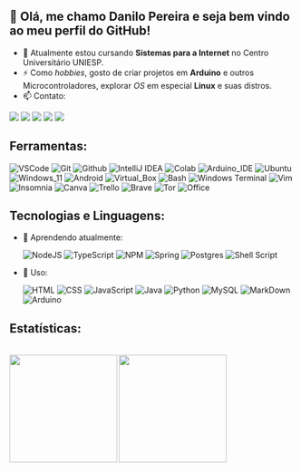 ## 👋 Olá, me chamo Danilo Pereira e seja bem vindo ao meu perfil do GitHub!

- 🌱 Atualmente estou cursando **Sistemas para a Internet** no Centro Universitário UNIESP.
- ⚡ Como *hobbies*, gosto de criar projetos em **Arduino** e outros Microcontroladores, explorar *OS* em especial **Linux** e suas distros.
- 📫 Contato:

<!-- Badges para Contatos --> 

  <a href='mailto:danilopereiraviana@gmail.com' target= "_blank"><img src='https://img.shields.io/badge/Gmail-D14836?style=for-the-badge&logo=gmail&logoColor=white'></a>
  <a href='mailto:d4n_kali@protonmail.com' target= "_blank"><img src='https://img.shields.io/badge/ProtonMail-8B89CC?style=for-the-badge&logo=protonmail&logoColor=white'></a>
  <a href='https://www.linkedin.com/in/danilo-pereira-a568072a0/' target= "_blank"><img src='https://img.shields.io/badge/LinkedIn-0077B5?style=for-the-badge&logo=linkedin&logoColor=white'></a>
  <a href='https://github.com/d4nkali' target= "_blank"><img src='https://img.shields.io/badge/GitHub-100000?style=for-the-badge&logo=github&logoColor=white'></a>
  <a href='https://gitlab.com/d4nkali' target="_blank"><img src="https://img.shields.io/badge/gitlab-%23181717.svg?style=for-the-badge&logo=gitlab&logoColor=white"></a>


## Ferramentas:

<!-- Badges de Tecnologias/Ferramentas/Linguagens -->

  ![VSCode](https://img.shields.io/badge/Visual_Studio_Code-0078D4?style=for-the-badge&logo=visual%20studio%20code&logoColor=white)
  ![Git](https://img.shields.io/badge/GIT-E44C30?style=for-the-badge&logo=git&logoColor=white)
  ![Github](https://img.shields.io/badge/GitHub-100000?style=for-the-badge&logo=github&logoColor=white)
  ![IntelliJ IDEA](https://img.shields.io/badge/IntelliJIDEA-000000.svg?style=for-the-badge&logo=intellij-idea&logoColor=white)
  ![Colab](https://img.shields.io/badge/Colab-F9AB00?style=for-the-badge&logo=googlecolab&color=525252)
  ![Arduino_IDE](https://img.shields.io/badge/Arduino_IDE-00979D?style=for-the-badge&logo=arduino&logoColor=white)
  ![Ubuntu](https://img.shields.io/badge/Ubuntu-E95420?style=for-the-badge&logo=ubuntu&logoColor=white)
  ![Windows_11](https://img.shields.io/badge/Windows-0078D6?style=for-the-badge&logo=windows&logoColor=white)
  ![Android](https://img.shields.io/badge/Android-3DDC84?style=for-the-badge&logo=android&logoColor=white)
  ![Virtual_Box](https://img.shields.io/badge/VirtualBox-183A61?logo=virtualbox&logoColor=white&style=for-the-badge)
  ![Bash](https://img.shields.io/badge/GNU%20Bash-4EAA25?style=for-the-badge&logo=GNU%20Bash&logoColor=black)
  ![Windows Terminal](https://img.shields.io/badge/Windows%20Terminal-%234D4D4D.svg?style=for-the-badge&logo=windows-terminal&logoColor=white)
  ![Vim](https://img.shields.io/badge/VIM-%2311AB00.svg?style=for-the-badge&logo=vim&logoColor=white)
  ![Insomnia](https://img.shields.io/badge/Insomnia-black?style=for-the-badge&logo=insomnia&logoColor=5849BE)
  ![Canva](https://img.shields.io/badge/Canva-%2300C4CC.svg?style=for-the-badge&logo=Canva&logoColor=white)
  ![Trello](https://img.shields.io/badge/Trello-0052CC?style=for-the-badge&logo=trello&logoColor=white)
  ![Brave](https://img.shields.io/badge/Brave-FF1B2D?style=for-the-badge&logo=Brave&logoColor=white&color=orange)
  ![Tor](https://img.shields.io/badge/Tor-7D4698?style=for-the-badge&logo=Tor-Browser&logoColor=white)
  ![Office](https://img.shields.io/badge/Microsoft_Office-D83B01?style=for-the-badge&logo=microsoft-office&logoColor=white)


## Tecnologias e Linguagens:

- 🌱 Aprendendo atualmente:

  ![NodeJS](https://img.shields.io/badge/node.js-6DA55F?style=for-the-badge&logo=node.js&logoColor=white)
  ![TypeScript](https://img.shields.io/badge/typescript-%23007ACC.svg?style=for-the-badge&logo=typescript&logoColor=white)
  ![NPM](https://img.shields.io/badge/NPM-%23CB3837.svg?style=for-the-badge&logo=npm&logoColor=white)
  ![Spring](https://img.shields.io/badge/spring-%236DB33F.svg?style=for-the-badge&logo=spring&logoColor=white)
  ![Postgres](https://img.shields.io/badge/postgres-%23316192.svg?style=for-the-badge&logo=postgresql&logoColor=white)
  ![Shell Script](https://img.shields.io/badge/shell_script-%23121011.svg?style=for-the-badge&logo=gnu-bash&logoColor=white)

- 🔭 Uso:

  ![HTML](https://img.shields.io/badge/HTML-239120?style=for-the-badge&logo=html5&logoColor=white&color=orange)
  ![CSS](https://img.shields.io/badge/CSS-239120?&style=for-the-badge&logo=css3&logoColor=white&color=blue)
  ![JavaScript](https://img.shields.io/badge/JavaScript-F7DF1E?style=for-the-badge&logo=JavaScript&logoColor=black)
  ![Java](https://img.shields.io/badge/Java-ED8B00?style=for-the-badge&logo=openjdk&logoColor=black)
  ![Python](https://img.shields.io/badge/Python-3776AB?style=for-the-badge&logo=python&logoColor=white)
  ![MySQL](https://img.shields.io/badge/mysql-4479A1.svg?style=for-the-badge&logo=mysql&logoColor=white)
  ![MarkDown](https://img.shields.io/badge/Markdown-000000?style=for-the-badge&logo=markdown&logoColor=white)
  ![Arduino](https://img.shields.io/badge/Arduino-00979D?style=for-the-badge&logo=Arduino&logoColor=white)


## Estatísticas:

<br>

<div class="estatistica">

  <a href="https://github.com/d4nkali">

<!-- Linguagens mais Usadas -->

  <img align="left" height="190px" src="https://github-readme-stats.vercel.app/api/top-langs/?username=d4nkali&layout=compact&langs_count=20&theme=dracula&locale=pt-br&hide=Markdown,Game%20Maker%20Language,JSON&include_private=true"/>  

 <!-- Rank -->

  <img height="190px" align="center" src="https://github-readme-stats.vercel.app/api?username=d4nkali&theme=dracula&hide_rank=true&locale=pt-br&show_icons=true&count_private=true&include_private=true"/> 

</div>

<!--

**d4nkali/d4nkali** is a ✨ _special_ ✨ repository because its `README.md` (this file) appears on your GitHub profile.

Here are some ideas to get you started:

- 🔭 I’m currently working on ...
- 🌱 I’m currently learning ...
- 👯 I’m looking to collaborate on ...
- 🤔 I’m looking for help with ...
- 💬 Ask me about ...
- 📫 How to reach me: ...
- 😄 Pronouns: ...
- ⚡ Fun fact: ...

-->
